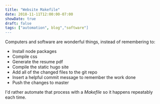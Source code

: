 ```yaml
---
title: "Website Makefile"
date: 2018-11-11T12:00:00-07:00
showDate: true
draft: false
tags: ["automation", blog","software"]
---
```


Computers and software are wonderful things, instead of remembering to:
- Install node packages
- Compile css
- Generate the resume pdf
- Compile the static hugo site
- Add all of the changed files to the git repo
- Insert a helpful commit message to remember the work done
- Push the changes to master

I'd rather automate that process with a *Makefile* so it happens repeatably each time.


